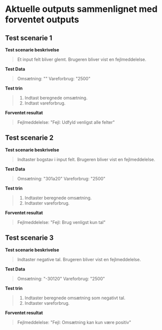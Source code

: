 # Aktuelle outputs sammenlignet med forventet outputs

## Test scenarie 1

**Test scenarie beskrivelse**

> Et input felt bliver glemt. Brugeren bliver vist en fejlmeddelelse.

**Test Data**

> Omsætning: ""
> Vareforbrug: "2500"

**Test trin**

> 1. Indtast beregnede omsætning.
> 2. Indtast vareforbrug.

**Forventet resultat**

> Fejlmeddelelse: "Fejl: Udfyld venligst alle felter"

## Test scenarie 2

**Test scenarie beskrivelse**

> Indtaster bogstav i input felt. Brugeren bliver vist en fejlmeddelelse.

**Test Data**

> Omsætning: "301a20"
> Vareforbrug: "2500"

**Test trin**

> 1. Indtaster beregnede omsætning.
> 2. Indtaster vareforbrug.

**Forventet resultat**

> Fejlmeddelelse: "Fejl: Brug venligst kun tal"

## Test scenarie 3

**Test scenarie beskrivelse**

> Indtaster negative tal. Brugeren bliver vist en fejlmeddelelse.

**Test Data**

> Omsætning: "-30120"
> Vareforbrug: "2500"

**Test trin**

> 1. Indtaster beregnede omsætning som negativt tal.
> 2. Indtaster vareforbrug.

**Forventet resultat**

> Fejlmeddelelse: "Fejl: Omsætning kan kun være positiv"
